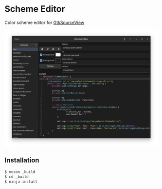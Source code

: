 # Scheme Editor
Color scheme editor for [GtkSourceView](https://wiki.gnome.org/Projects/GtkSourceView)

![Screenshot](./screenshot.png)

## Installation
    $ meson _build
    $ cd _build
    $ ninja install